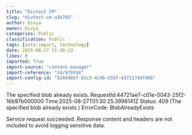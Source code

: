 ```yaml
---
title: "Divtest CM"
slug: "divtest-cm-a3b705"
author: Divya
owner: Divya
categories: Public
classification: Public
tags: [auto-import, technology]
date: 2025-08-27 11:30:23
likes: 0
imported: True 
import-source: "content-manager"
import-reference: "24/970594"
import-config-id: "524d48bf-81c5-4c96-b55f-4371174df46b"
---
```


The specified blob already exists.
RequestId:44721ae7-c01e-0043-25f2-16b97b000000
Time:2025-08-27T01:30:25.3998141Z
Status: 409 (The specified blob already exists.)
ErrorCode: BlobAlreadyExists

Service request succeeded. Response content and headers are not included to avoid logging sensitive data.
